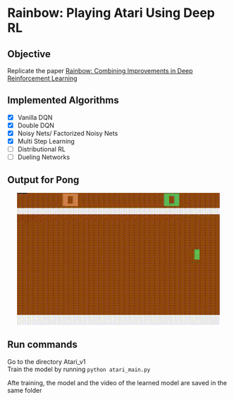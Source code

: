 # Rainbow: Playing Atari Using Deep RL
## Objective
Replicate the paper [Rainbow: Combining Improvements in Deep Reinforcement Learning](https://arxiv.org/abs/1710.02298)

## Implemented Algorithms
- [x] Vanilla DQN
- [x] Double DQN
- [x] Noisy Nets/ Factorized Noisy Nets
- [x] Multi Step Learning
- [ ] Distributional RL
- [ ] Dueling Networks

## Output for Pong
<p align="center">
    <img width="460" height="300" src="gif.gif">
</p>

## Run commands
Go to the directory Atari_v1<br/>
Train the model by running ```python atari_main.py```

Afte training, the model and the video of the learned model are saved in the same folder

